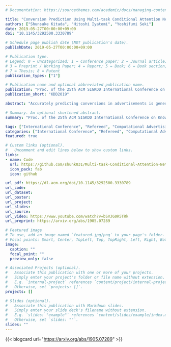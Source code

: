 ```yaml
---
# Documentation: https://sourcethemes.com/academic/docs/managing-content/

title: "Conversion Prediction Using Multi-task Conditional Attention Networks to Support the Creation of Effective Ad Creative"
authors: ["Shunsuke Kitada", "Hitoshi Iyatomi", "Yoshifumi Seki"]
date: 2019-05-27T00:00:00+09:00
doi: "10.1145/3292500.3330789"

# Schedule page publish date (NOT publication's date).
publishDate: 2019-05-27T00:00:00+09:00

# Publication type.
# Legend: 0 = Uncategorized; 1 = Conference paper; 2 = Journal article;
# 3 = Preprint / Working Paper; 4 = Report; 5 = Book; 6 = Book section;
# 7 = Thesis; 8 = Patent
publication_types: ["1"]

# Publication name and optional abbreviated publication name.
publication: "Proc. of the 25th ACM SIGKDD International Conference on Knowledge Discovery & Data Mining. 2019."
publication_short: "KDD2019"

abstract: "Accurately predicting conversions in advertisements is generally a challenging task, because such conversions do not occur frequently. In this paper, we propose a new framework to support creating high-performing ad creatives, including the accurate prediction of ad creative text conversions before delivering to the consumer. The proposed framework includes three key ideas: multi-task learning, conditional attention, and attention highlighting. Multi-task learning is an idea for improving the prediction accuracy of conversion, which predicts clicks and conversions simultaneously, to solve the difficulty of data imbalance. Furthermore, conditional attention focuses attention of each ad creative with the consideration of its genre and target gender, thus improving conversion prediction accuracy. Attention highlighting visualizes important words and/or phrases based on conditional attention. We evaluated the proposed framework with actual delivery history data (14,000 creatives displayed more than a certain number of times from Gunosy Inc.), and confirmed that these ideas improve the prediction performance of conversions, and visualize noteworthy words according to the creatives' attributes."

# Summary. An optional shortened abstract.
summary: "Proc. of the 25th ACM SIGKDD International Conference on Knowledge Discovery & Data Mining. 2019. (**Acceptance Rate = 20%**)"

tags: ["International Conference", "Refereed", "Computational Advertising"]
categories: ["International Conference", "Refereed", "Computational Advertising"]
featured: true

# Custom links (optional).
#   Uncomment and edit lines below to show custom links.
links:
- name: Code
  url: https://github.com/shunk031/Multi-task-Conditional-Attention-Networks
  icon_pack: fab
  icon: github

url_pdf: https://dl.acm.org/doi/10.1145/3292500.3330789
url_code:
url_dataset:
url_poster:
url_project:
url_slides:
url_source:
url_video: https://www.youtube.com/watch?v=bSVJG0R5TRk
url_preprint: https://arxiv.org/abs/1905.07289

# Featured image
# To use, add an image named `featured.jpg/png` to your page's folder.
# Focal points: Smart, Center, TopLeft, Top, TopRight, Left, Right, BottomLeft, Bottom, BottomRight.
image:
  caption: ""
  focal_point: ""
  preview_only: false

# Associated Projects (optional).
#   Associate this publication with one or more of your projects.
#   Simply enter your project's folder or file name without extension.
#   E.g. `internal-project` references `content/project/internal-project/index.md`.
#   Otherwise, set `projects: []`.
projects: []

# Slides (optional).
#   Associate this publication with Markdown slides.
#   Simply enter your slide deck's filename without extension.
#   E.g. `slides: "example"` references `content/slides/example/index.md`.
#   Otherwise, set `slides: ""`.
slides: ""
---
```


{{< blogcard url="https://arxiv.org/abs/1905.07289" >}}
